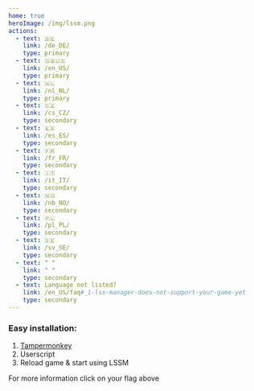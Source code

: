 ```yaml
---
home: true
heroImage: /img/lssm.png
actions:
  - text: 🇩🇪
    link: /de_DE/
    type: primary
  - text: 🇬🇧🇺🇸
    link: /en_US/
    type: primary
  - text: 🇳🇱
    link: /nl_NL/
    type: primary
  - text: 🇨🇿
    link: /cs_CZ/
    type: secondary
  - text: 🇪🇸
    link: /es_ES/
    type: secondary
  - text: 🇫🇷
    link: /fr_FR/
    type: secondary
  - text: 🇮🇹
    link: /it_IT/
    type: secondary
  - text: 🇳🇴
    link: /nb_NO/
    type: secondary
  - text: 🇵🇱
    link: /pl_PL/
    type: secondary
  - text: 🇸🇪
    link: /sv_SE/
    type: secondary
  - text: " "
    link: " "
    type: secondary
  - text: Language not listed?
    link: /en_US/faq#_1-lss-manager-does-not-support-your-game-yet
    type: secondary
---
```


### Easy installation:
1. [Tampermonkey](https://tampermonkey.net)
2. <a :href="`${$theme.variables.server}lssm-v4.user.js`" target="_blank">Userscript</a>
3. Reload game & start using LSSM

For more information click on your flag above
